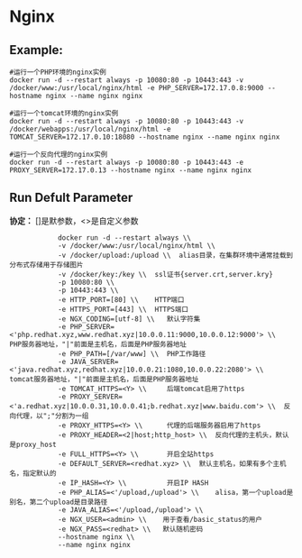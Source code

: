 Nginx
===

## Example:

    #运行一个PHP环境的nginx实例
    docker run -d --restart always -p 10080:80 -p 10443:443 -v /docker/www:/usr/local/nginx/html -e PHP_SERVER=172.17.0.8:9000 --hostname nginx --name nginx nginx

    #运行一个tomcat环境的nginx实例
    docker run -d --restart always -p 10080:80 -p 10443:443 -v /docker/webapps:/usr/local/nginx/html -e TOMCAT_SERVER=172.17.0.10:18080 --hostname nginx --name nginx nginx

    #运行一个反向代理的nginx实例
    docker run -d --restart always -p 10080:80 -p 10443:443 -e PROXY_SERVER=172.17.0.13 --hostname nginx --name nginx nginx

## Run Defult Parameter
**协定：** []是默参数，<>是自定义参数

				docker run -d --restart always \\
				-v /docker/www:/usr/local/nginx/html \\
				-v /docker/upload:/upload \\  alias目录，在集群环境中通常挂载到分布式存储用于存储图片
				-v /docker/key:/key \\  ssl证书{server.crt,server.kry}
				-p 10080:80 \\
				-p 10443:443 \\
				-e HTTP_PORT=[80] \\    HTTP端口
				-e HTTPS_PORT=[443] \\  HTTPS端口
				-e NGX_CODING=[utf-8] \\   默认字符集
				-e PHP_SERVER=<'php.redhat.xyz,www.redhat.xyz|10.0.0.11:9000,10.0.0.12:9000'> \\  PHP服务器地址，"|"前面是主机名，后面是PHP服务器地址
				-e PHP_PATH=[/var/www] \\  PHP工作路径
				-e JAVA_SERVER=<'java.redhat.xyz,redhat.xyz|10.0.0.21:1080,10.0.0.22:2080'> \\    tomcat服务器地址，"|"前面是主机名，后面是PHP服务器地址
				-e TOMCAT_HTTPS=<Y> \\     后端tomcat启用了https
				-e PROXY_SERVER=<'a.redhat.xyz|10.0.0.31,10.0.0.41;b.redhat.xyz|www.baidu.com'> \\  反向代理，以";"分割为一组
				-e PROXY_HTTPS=<Y> \\      代理的后端服务器启用了https
				-e PROXY_HEADER=<2|host;http_host> \\  反向代理的主机头，默认是proxy_host
				-e FULL_HTTPS=<Y> \\       开启全站https
				-e DEFAULT_SERVER=<redhat.xyz> \\  默认主机名，如果有多个主机名，指定默认的
				-e IP_HASH=<Y> \\          开启IP HASH
				-e PHP_ALIAS=<'/upload,/upload'> \\    alisa，第一个upload是别名，第二个upload是目录路径
				-e JAVA_ALIAS=<'/upload,/upload'> \\
				-e NGX_USER=<admin> \\    用于查看/basic_status的用户
				-e NGX_PASS=<redhat> \\   默认随机密码
				--hostname nginx \\
				--name nginx nginx
